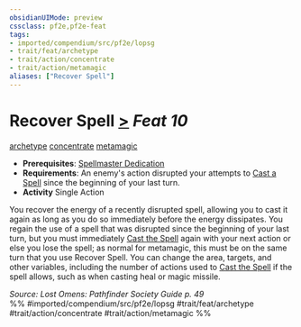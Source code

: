 ```yaml
---
obsidianUIMode: preview
cssclass: pf2e,pf2e-feat
tags:
- imported/compendium/src/pf2e/lopsg
- trait/feat/archetype
- trait/action/concentrate
- trait/action/metamagic
aliases: ["Recover Spell"]
---
```

# Recover Spell  [>](chapter-9-playing-the-game.md#Actions "Single Action") *Feat 10*  
[archetype](archetype.md)  [concentrate](concentrate.md)  [metamagic](metamagic.md)  

- **Prerequisites**: [Spellmaster Dedication](spellmaster-dedication-locg.md)
- **Requirements**: An enemy's action disrupted your attempts to [Cast a Spell](cast-a-spell.md) since the beginning of your last turn.
- **Activity** Single Action

You recover the energy of a recently disrupted spell, allowing you to cast it again as long as you do so immediately before the energy dissipates. You regain the use of a spell that was disrupted since the beginning of your last turn, but you must immediately [Cast the Spell](cast-a-spell.md) again with your next action or else you lose the spell; as normal for metamagic, this must be on the same turn that you use Recover Spell. You can change the area, targets, and other variables, including the number of actions used to [Cast the Spell](cast-a-spell.md) if the spell allows, such as when casting heal or magic missile.

*Source: Lost Omens: Pathfinder Society Guide p. 49*  
%% #imported/compendium/src/pf2e/lopsg #trait/feat/archetype #trait/action/concentrate #trait/action/metamagic %%
